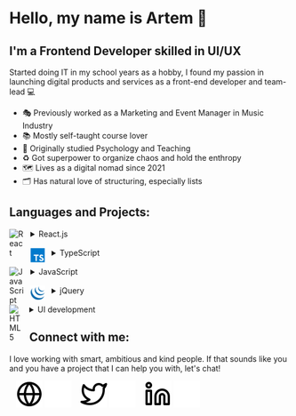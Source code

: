 # Hello, my name is Artem 👋 

## I'm a Frontend Developer skilled in UI/UX
Started doing IT in my school years as a hobby, I found my passion in launching digital products and services as a front-end developer and team-lead 💻
- 🎭 Previously worked as a Marketing and Event Manager in Music Industry
- 📚 Mostly self-taught course lover
- 🧠 Originally studied Psychology and Teaching
- ♻️ Got superpower to organize chaos and hold the enthropy
- 🗺 Lives as a digital nomad since 2021
- 🗂 Has natural love of structuring, especially lists

## Languages and Projects:

<details>

<summary>
React.js
    <img align="left" alt="React" width="26px" src="https://cdn.jsdelivr.net/gh/devicons/devicon/icons/react/react-original.svg" style="padding-right:12px;display:inline-block" />
</summary>
<br>
<ul>
    <li><a href="https://github.com/apalevich/Rose_Lifetracker" target="_blank">Rose LifeTracker</a></li>
    <li><a href="https://github.com/apalevich/star-db" target="_blank">Star Wars db</a></li>
    <li><a href="https://github.com/apalevich/TodoApp" target="_blank">ToDo app</a></li>
    <li><i>+ 3 commercial app in private customer repositories</i></li>
</ul>
</details>
<br>
<details>
<summary>
    TypeScript
    <img align="left" alt="TypeScript" width="26px" src="./img/typescript-original.svg" style="padding-right:12px;display:inline-block" />
</summary>
<br>
<ul>
    <li><a href="https://github.com/apalevich/arkanoid-ts" target="_blank">Arkanoid</a></li>
    <li><i>+ 1 commercial app in customer's repository</i></li>
</ul>
</details>
<br>
<details>
<summary>
    JavaScript
    <img align="left" alt="JavaScript" width="26px" src="https://cdn.jsdelivr.net/gh/devicons/devicon/icons/javascript/javascript-original.svg" style="padding-right:12px;display:inline-block" />
</summary>
<br>
<ul>
    <li><a href="https://github.com/apalevich/phone_book" target="_blank">Phonebook SPA</a></li>
    <li><a href="https://github.com/apalevich/Canvas-Control" target="_blank">Canvas API control</a></li>
    <li><a href="https://github.com/apalevich/vanilla-music-player" target="_blank">Music Player</a></li>
    <li><i>+ 1 commercial app in private customer repositories</i></li>
</ul>
</details>
<br>
<details>
<summary>
    jQuery
    <img align="left" alt="JavaScript" width="26px" src="./img/jquery-plain.svg"  style="padding-right:12px;display:inline-block" />
</summary>
<br>
<ul>
    <li><a href="https://github.com/apalevich/tilda_customization" target="_blank">Tilda customization</a></li>
    <li><i>+ 3 commercial app in private customer repositories</i></li>
</ul>
</details>
<br>
<details>
<summary>
    UI development
    <img align="left" alt="HTML5" width="26px" src="https://cdn.jsdelivr.net/gh/devicons/devicon/icons/html5/html5-original.svg" style="padding-right:10px;display:inline-block" />
</summary>
<br>
<ul>
    <li><a href="https://github.com/apalevich/Kun" target="_blank">Login Forms</a></li>
    <li><a href="https://github.com/apalevich/hr_landing" target="_blank">Hire landing page</a></li>
    <li><i>...and 10+ commercial ones in private customer repositories</i></li>
</ul>
</details>

## Connect with me:

I love working with smart, ambitious and kind people.
If that sounds like you and you have a project that I can help you with, let's chat!
<br>

&nbsp;&nbsp;
[![website](./img/globe-light.svg)](https://apalevich.tilda.ws#gh-light-mode-only)
[![website](./img/globe-dark.svg)](https://apalevich.tilda.ws#gh-dark-mode-only)
&nbsp;&nbsp;
[![website](./img/twitter-light.svg)](https://twitter.com/apalevich#gh-light-mode-only)
[![website](./img/twitter-dark.svg)](https://twitter.com/apalevich#gh-dark-mode-only)
&nbsp;&nbsp;
[![website](./img/linkedin-light.svg)](https://linkedin.com/in/apalevich#gh-light-mode-only)
[![website](./img/linkedin-dark.svg)](https://linkedin.com/in/apalevich#gh-dark-mode-only)
&nbsp;&nbsp;
<br>
